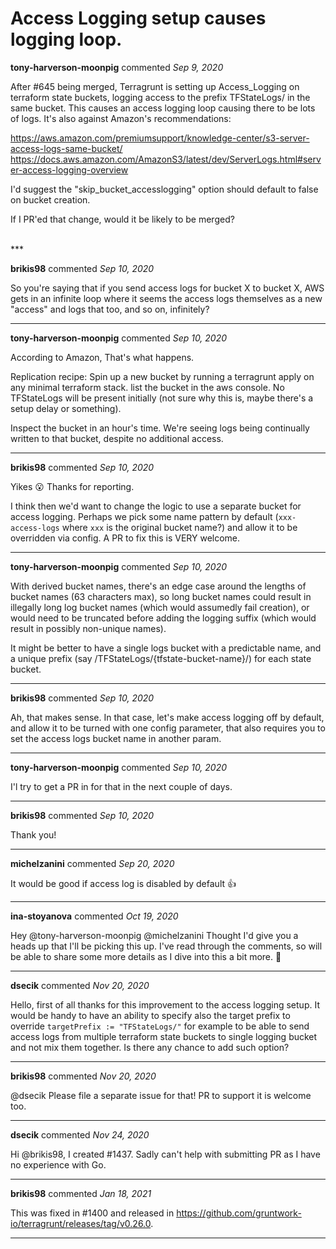 # Access Logging setup causes logging loop.

**tony-harverson-moonpig** commented *Sep 9, 2020*

After #645 being merged, Terragrunt is setting up Access_Logging on terraform state buckets, logging access to the prefix TFStateLogs/ in the same bucket.  This causes an access logging loop causing there to be lots of logs. It's also against Amazon's recommendations:

https://aws.amazon.com/premiumsupport/knowledge-center/s3-server-access-logs-same-bucket/
https://docs.aws.amazon.com/AmazonS3/latest/dev/ServerLogs.html#server-access-logging-overview

I'd suggest the "skip_bucket_accesslogging" option should default to false on bucket creation.

If I PR'ed that change, would it be likely to be merged?

<br />
***


**brikis98** commented *Sep 10, 2020*

So you're saying that if you send access logs for bucket X to bucket X, AWS gets in an infinite loop where it seems the access logs themselves as a new "access" and logs that too, and so on, infinitely?
***

**tony-harverson-moonpig** commented *Sep 10, 2020*

According to Amazon, That's what happens.  

Replication recipe:
Spin up a new bucket by running a terragrunt apply on any minimal terraform stack.
list the bucket in the aws console.  No TFStateLogs will be present initially (not sure why this is, maybe there's a setup delay or something).

Inspect the bucket in an hour's time.  We're seeing logs being continually written to that bucket, despite no additional access.  


***

**brikis98** commented *Sep 10, 2020*

Yikes 😮  Thanks for reporting.

I think then we'd want to change the logic to use a separate bucket for access logging. Perhaps we pick some name pattern by default (`xxx-access-logs` where `xxx` is the original bucket name?) and allow it to be overridden via config. A PR to fix this is VERY welcome.
***

**tony-harverson-moonpig** commented *Sep 10, 2020*

With derived bucket names, there's an edge case around the lengths of bucket names (63 characters max), so long bucket names could result in illegally long log bucket names (which would assumedly fail creation), or would need to be truncated before adding the logging suffix (which would result in possibly non-unique names).  

It might be better to have a single logs bucket with a predictable name, and a unique prefix (say /TFStateLogs/{tfstate-bucket-name}/) for each state bucket.  
***

**brikis98** commented *Sep 10, 2020*

Ah, that makes sense. In that case, let's make access logging off by default, and allow it to be turned with one config parameter, that also requires you to set the access logs bucket name in another param.
***

**tony-harverson-moonpig** commented *Sep 10, 2020*

I'l try to get a PR in for that in the next couple of days.
***

**brikis98** commented *Sep 10, 2020*

Thank you!
***

**michelzanini** commented *Sep 20, 2020*

It would be good if access log is disabled by default 👍 
***

**ina-stoyanova** commented *Oct 19, 2020*

Hey @tony-harverson-moonpig @michelzanini Thought I'd give you a heads up that I'll be picking this up. I've read through the comments, so will be able to share some more details as I dive into this a bit more. 🙂 
***

**dsecik** commented *Nov 20, 2020*

Hello, first of all thanks for this improvement to the access logging setup. It would be handy to have an ability to specify also the target prefix to override `targetPrefix := "TFStateLogs/"` for example to be able to send access logs from multiple terraform state buckets to single logging bucket and not mix them together. Is there any chance to add such option?
***

**brikis98** commented *Nov 20, 2020*

@dsecik Please file a separate issue for that! PR to support it is welcome too.
***

**dsecik** commented *Nov 24, 2020*

Hi @brikis98, I created #1437. Sadly can't help with submitting PR as I have no experience with Go.
***

**brikis98** commented *Jan 18, 2021*

This was fixed in #1400 and released in https://github.com/gruntwork-io/terragrunt/releases/tag/v0.26.0.
***

